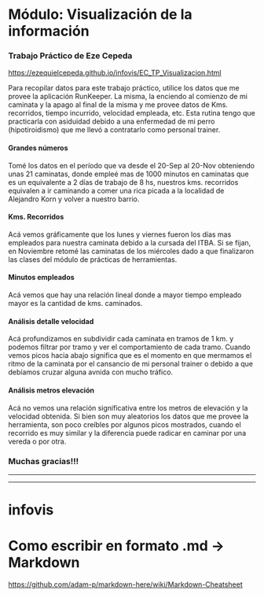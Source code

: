 # Módulo: Visualización de la información
### Trabajo Práctico de Eze Cepeda
https://ezequielcepeda.github.io/infovis/EC_TP_Visualizacion.html

Para recopilar datos para este trabajo práctico, utilice los datos que me provee la aplicación RunKeeper.
La misma, la enciendo al comienzo de mi caminata y la apago al final de la misma y me provee datos de Kms. recorridos, tiempo incurrido, velocidad empleada, etc.
Esta rutina tengo que practicarla con asiduidad debido a una enfermedad de mi perro (hipotiroidismo) que me llevó a contratarlo como personal trainer.

#### Grandes números
Tomé los datos en el período que va desde el 20-Sep al 20-Nov obteniendo unas 21 caminatas, donde empleé mas de 1000 minutos en caminatas que es un equivalente a 2 días de trabajo de 8 hs, nuestros kms. recorridos equivalen a ir caminando a comer una rica picada a la localidad de Alejandro Korn y volver a nuestro barrio.

#### Kms. Recorridos
Acá vemos gráficamente que los lunes y viernes fueron los días mas empleados para nuestra caminata debido a la cursada del ITBA. Si se fijan, en Noviembre retomé las caminatas de los miércoles dado a que finalizaron las clases del módulo de prácticas de herramientas.

#### Minutos empleados
Acá vemos que hay una relación lineal donde a mayor tiempo empleado mayor es la cantidad de kms. caminados.

#### Análisis detalle velocidad
Acá profundizamos en subdividir cada caminata en tramos de 1 km. y podemos filtrar por tramo y ver el comportamiento de cada tramo. Cuando vemos picos hacia abajo significa que es el momento en que mermamos el ritmo de la caminata por el cansancio de mi personal trainer o debido a que debíamos cruzar alguna avnida con mucho tráfico.

#### Análisis metros elevación
Acá no vemos una relación significativa entre los metros de elevación y la velocidad obtenida. Si bien son muy aleatorios los datos que me provee la herramienta, son poco creíbles por algunos picos mostrados, cuando el recorrido es muy similar y la diferencia puede radicar en caminar por una vereda o por otra.

### Muchas gracias!!!


--------------------
--------------------
# infovis
# Como escribir en formato .md -> Markdown
https://github.com/adam-p/markdown-here/wiki/Markdown-Cheatsheet
